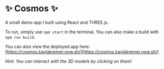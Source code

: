# :sparkles: Cosmos :sparkles:

A small demo app I built using React and THREE.js.

To run, simply use `npm start` in the terminal. You can also make a build with `npm run build`.

You can also view the deployed app here: [https://cosmos.kaylakremer.now.sh/](https://cosmos.kaylakremer.now.sh/)

*Hint: You can interact with the 3D models by clicking on them!*
